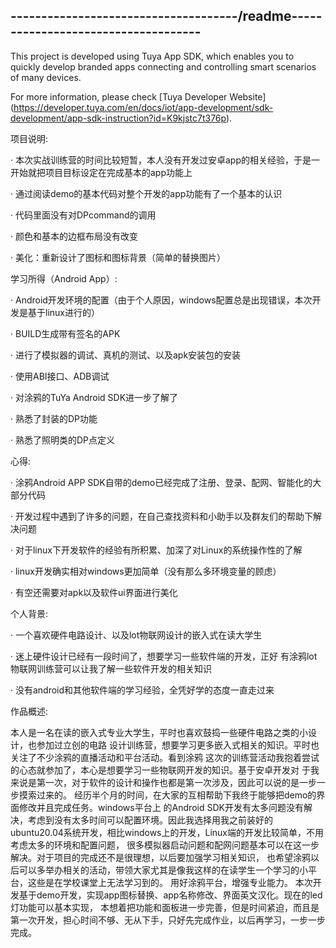 -------------------------------------/readme\------------------------------------
-------------------------------------------------------------------------------
This project is developed using Tuya App SDK, which enables you to quickly develop
    branded apps connecting and controlling smart scenarios of many devices.

For more information, please check [Tuya Developer Website]
(https://developer.tuya.com/en/docs/iot/app-development/sdk-development/app-sdk-instruction?id=K9kjstc7t376p).


项目说明:


· 本次实战训练营的时间比较短暂，本人没有开发过安卓app的相关经验，于是一
  开始就把项目目标设定在完成基本的app功能上

· 通过阅读demo的基本代码对整个开发的app功能有了一个基本的认识

· 代码里面没有对DPcommand的调用

· 颜色和基本的边框布局没有改变

· 美化：重新设计了图标和图标背景（简单的替换图片）



学习所得（Android App）:


· Android开发环境的配置（由于个人原因，windows配置总是出现错误，本次开发是基于linux进行的）

· BUILD生成带有签名的APK

· 进行了模拟器的调试、真机的测试、以及apk安装包的安装

· 使用ABI接口、ADB调试

· 对涂鸦的TuYa Android SDK进一步了解了

· 熟悉了封装的DP功能

· 熟悉了照明类的DP点定义



心得:


· 涂鸦Android APP SDK自带的demo已经完成了注册、登录、配网、智能化的大部分代码

· 开发过程中遇到了许多的问题，在自己查找资料和小助手以及群友们的帮助下解决问题

· 对于linux下开发软件的经验有所积累、加深了对Linux的系统操作性的了解

· linux开发确实相对windows更加简单（没有那么多环境变量的顾虑）

· 有空还需要对apk以及软件ui界面进行美化



个人背景:


· 一个喜欢硬件电路设计、以及lot物联网设计的嵌入式在读大学生

· 迷上硬件设计已经有一段时间了，想要学习一些软件端的开发，正好
  有涂鸦lot物联网训练营可以让我了解一些软件开发的相关知识

· 没有android和其他软件端的学习经验，全凭好学的态度一直走过来




作品概述:



本人是一名在读的嵌入式专业大学生，平时也喜欢鼓捣一些硬件电路之类的小设计，也参加过立创的电路
设计训练营，想要学习更多嵌入式相关的知识。平时也关注了不少涂鸦的直播活动和平台活动。看到涂鸦
这次的训练营活动我抱着尝试的心态就参加了，本心是想要学习一些物联网开发的知识。基于安卓开发对
于我来说是第一次，对于软件的设计和操作也都是第一次涉及，因此可以说的是一步一步摸索过来的。
经历半个月的时间，在大家的互相帮助下我终于能够把demo的界面修改并且完成任务。windows平台上
的Android SDK开发有太多问题没有解决，考虑到没有太多时间可以配置环境。因此我选择用我之前装好的
ubuntu20.04系统开发，相比windows上的开发，Linux端的开发比较简单，不用考虑太多的环境和配置问题，
很多模拟器启动问题和配网问题基本可以在这一步解决。对于项目的完成还不是很理想，以后要加强学习相关知识，
也希望涂鸦以后可以多举办相关的活动，带领大家尤其是像我这样的在读学生一个学习的小平台，这些是在学校课堂上无法学习到的。
用好涂鸦平台，增强专业能力。
本次开发基于demo开发，实现app图标替换、app名称修改、界面英文汉化。现在的led灯功能可以基本实现，
本想着把功能和面板进一步完善，但是时间紧迫，而且是第一次开发，担心时间不够、无从下手，只好先完成作业，以后再学习，一步一步完成。

